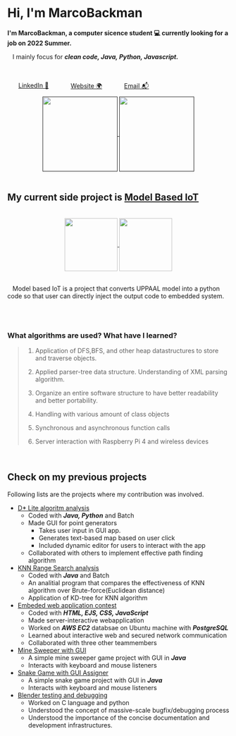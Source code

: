 
# Hi, I'm MarcoBackman

**I'm MarcoBackman, a computer sicence student 💻 currently looking for a job on 2022 Summer.**

&nbsp;&nbsp;&nbsp;I mainly focus for ***clean code, Java, Python, Javascript.***

</br>

<div>
    <ul style="display:inline; list-style-type: none;" >
        <li><a href="https://www.linkedin.com/in/sung-jun-tony-baek-9b505b11a/" style="float:left;padding: 0px 25px;">LinkedIn 💼</a></li>
        <li><a href="https://tcc2021seniorproject.github.io/" style="float:left;padding: 0px 25px;">Website 🌍</a></li>
        <li><a href="mailto:sbaek2015@my.fit.edu" style="float:left;padding: 0px 25px;">Email 📬</a></li>
    </ul>
</div>

</br>
</br>


<div align="center">
    <a href="">
    <img align="center" height="170" src="https://github-readme-stats.vercel.app/api?username=MarcoBackman&theme=cobalt&show_icons=true" />
    </a>
    <a href="">
    <img align="center" height="170" src="https://github-readme-stats.vercel.app/api/top-langs/?username=MarcoBackman&layout=compact" />
    </a>
</div>


</br>

## My current side project is [Model Based IoT](https://github.com/TCC2021SeniorProject)


</br>
<div align="center">
    <a href="https://github.com/TCC2021SeniorProject/ModelTranslator">
    <img align="center" height="120" src="https://github-readme-stats.vercel.app/api/pin/?username=TCC2021SeniorProject&repo=ModelTranslator" />
    </a>
    <a href="https://github.com/TCC2021SeniorProject/TCC2021SeniorProject.github.io">
    <img align="center" height="120" src="https://github-readme-stats.vercel.app/api/pin/?username=TCC2021SeniorProject&repo=TCC2021SeniorProject.github.io" />
    </a>
</div>

</br>

&nbsp;&nbsp;&nbsp;Model based IoT is a project that converts UPPAAL model into a python code so that user can directly inject the output code to embedded system.

</br>
</br>

### What algorithms are used? What have I learned?

> 1. Application of DFS,BFS, and other heap datastructures to store and traverse objects.
>
> 2. Applied parser-tree data structure. Understanding of XML parsing algorithm.
>
> 3. Organize an entire software structure to have better readability and better portability.
>
> 4. Handling with various amount of class objects
>
> 5. Synchronous and asynchronous function calls
>
> 6. Server interaction with Raspberry Pi 4 and wireless devices

</br>

## Check on my previous projects

Following lists are the projects where my contribution was involved.

- [D* Lite algoritm analysis](https://github.com/CSE4081-d-star-team)
  - Coded with ***Java, Python*** and Batch
  - Made GUI for point generators
    - Takes user input in GUI app.
    - Generates text-based map based on user click
    - Included dynamic editor for users to interact with the app
  - Collaborated with others to implement effective path finding algorithm
- [KNN Range Search analysis](https://github.com/MarcoBackman/RangeSearchAnalysis)
  - Coded with ***Java*** and Batch
  - An analitial program that compares the effectiveness of KNN algorithm over Brute-force(Euclidean distance)
  - Application of KD-tree for KNN algorithm
- [Embeded web application contest](https://github.com/MarcoBackman/2021ESWContest_webOS_3007)
  - Coded with ***HTML, EJS, CSS, JavaScript***
  - Made server-interactive webapplication
  - Worked on ***AWS EC2*** databsae on Ubuntu machine with ***PostgreSQL***
  - Learned about interactive web and secured network communication
  - Collaborated with three other teammembers
- [Mine Sweeper with GUI](https://github.com/MarcoBackman/Mine-Sweeper)
  - A simple mine sweeper game project with GUI in ***Java***
  - Interacts with keyboard and mouse listeners
- [Snake Game with GUI Assigner](https://github.com/MarcoBackman/DutyAssigner)
  - A simple snake game project with GUI in ***Java***
  - Interacts with keyboard and mouse listeners
- [Blender testing and debugging](https://github.com/TeamRocket3)
  - Worked on C language and python
  - Understood the concept of massive-scale bugfix/debugging process
  - Understood the importance of the concise documentation and development infrastructures.
